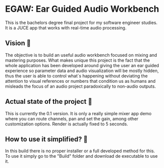 # EGAW: Ear Guided Audio Workbench

This is the bachelors degree final project for my software engineer studies. It is a JUCE app that works with real-time audio processing.

## Vision 👀
The objective is to build an useful audio workbench focused on mixing and mastering purposes. What makes unique this project is the fact that the whole application has been developed around giving the user an ear guided experience so parameter data and audio visualization will be mostly hidden, thus the user is able to control what´s happening without deviating the attention to visual references or numbers that condition us as humans and misleads the focus of an audio project paradoxically to non-audio outputs.

## Actual state of the project 👷
This is currently the 0.1 version. It is only a really simple mixer app demo where you can route channels, pan and set the gain, among other customization options. Render is actually fixed to 5 seconds.

## How to use it simplified? 🤔
In this build there is no proper installer or a full developed method for this. To use it simply go to the "Build" folder and download de executable to use it.
